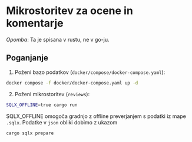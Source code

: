 # Mikrostoritev za ocene in komentarje

*Opomba*: Ta je spisana v rustu, ne v go-ju.

## Poganjanje
1. Poženi bazo podatkov (`docker/compose/docker-compose.yaml`):
```bash
docker compose -f docker/docker-compose.yaml up -d
```
2. Poženi mikrostoritev (`reviews`):
```bash
SQLX_OFFLINE=true cargo run
```
SQLX_OFFLINE omogoča gradnjo z offline preverjanjem s podatki iz mape `.sqlx`.
Podatke v `json` obliki dobimo z ukazom
```bash
cargo sqlx prepare
```
